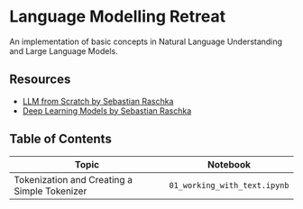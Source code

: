 # Language Modelling Retreat

An implementation of basic concepts in Natural Language Understanding and Large Language Models.

## Resources
- [LLM from Scratch by Sebastian Raschka](https://github.com/rasbt/LLMs-from-scratch)
- [Deep Learning Models by Sebastian Raschka](https://github.com/rasbt/deeplearning-models)

## Table of Contents

| Topic                                         | Notebook                       |
|-----------------------------------------------|-------------------------------|
| Tokenization and Creating a Simple Tokenizer | `01_working_with_text.ipynb`  |
